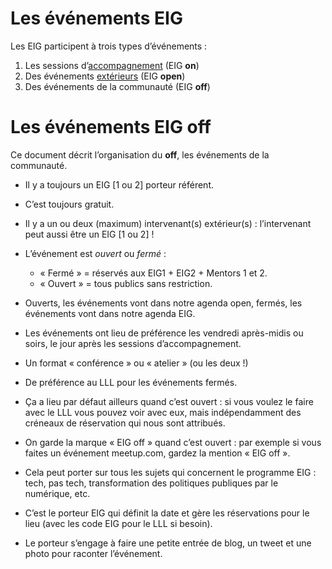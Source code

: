 
# Les événements EIG

Les EIG participent à trois types d’événements :

1.  Les sessions d’[accompagnement](accompagnement.md) (EIG **on**)
2.  Des événements [extérieurs](https://github.com/entrepreneur-interet-general/open-agenda-eig2018/blob/master/index.org) (EIG **open**)
3.  Des événements de la communauté (EIG **off**)


# Les événements EIG off

Ce document décrit l’organisation du **off**, les événements de la
communauté.

-   Il y a toujours un EIG [1 ou 2] porteur référent.

-   C’est toujours gratuit.

-   Il y a un ou deux (maximum) intervenant(s) extérieur(s) :
    l’intervenant peut aussi être un EIG [1 ou 2] !

-   L’événement est *ouvert* ou *fermé* :
    -   « Fermé » = réservés aux EIG1 + EIG2 + Mentors 1 et 2.
    -   « Ouvert » = tous publics sans restriction.

-   Ouverts, les événements vont dans notre agenda open, fermés, les
    événements vont dans notre agenda EIG.

-   Les événements ont lieu de préférence les vendredi après-midis ou
    soirs, le jour après les sessions d’accompagnement.

-   Un format « conférence » ou « atelier » (ou les deux !)

-   De préférence au LLL pour les événements fermés.

-   Ça a lieu par défaut ailleurs quand c’est ouvert : si vous voulez le
    faire avec le LLL vous pouvez voir avec eux, mais indépendamment des
    créneaux de réservation qui nous sont attribués.

-   On garde la marque « EIG off » quand c’est ouvert : par exemple si
    vous faites un événement meetup.com, gardez la mention « EIG off ».

-   Cela peut porter sur tous les sujets qui concernent le programme
    EIG : tech, pas tech, transformation des politiques publiques par le
    numérique, etc.

-   C’est le porteur EIG qui définit la date et gère les réservations
    pour le lieu (avec les code EIG pour le LLL si besoin).

-   Le porteur s’engage à faire une petite entrée de blog, un tweet et
    une photo pour raconter l’événement.

